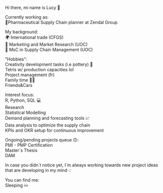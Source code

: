 Hi there, mi name is Lucy 👋

Currently working as:                            
🧪Pharmaceutical Supply Chain planner at Zendal Group     

My background:        
🌍 International trade (CFGS)                 
🌟 Marketing and Market Research (UOC)            
📑 MsC in Supply Chain Management (UOC)           

"Hobbies":            
Creativity development tasks (i.e pottery) 🎨             
Tetris w/ production capacities lol               
Project management (fr)                   
Family time 🐶💕                  
Friends&Cars                        

Interest focus:                 
R, Python, SQL 💻                     
Research                    
Statistical Modelling                       
Demand planning and forecasting tools 📈                  
Data analysis to optimize the supply chain                                
KPIs and OKR setup for continuous improvement                    

Ongoing/pending projects queue 🙃:              
PMI - PMP Certification             
Master´s Thesis           
DAM               

In case you didn´t notice yet, I´m always working towards new project ideas that are developing in my mind 💡




You can find me:              
Sleeping 💤

